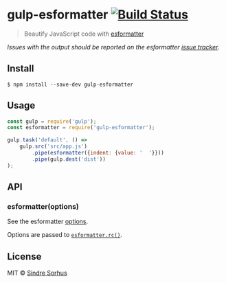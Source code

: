 # gulp-esformatter [![Build Status](https://travis-ci.org/sindresorhus/gulp-esformatter.svg?branch=master)](https://travis-ci.org/sindresorhus/gulp-esformatter)

> Beautify JavaScript code with [esformatter](https://github.com/millermedeiros/esformatter)

*Issues with the output should be reported on the esformatter [issue tracker](https://github.com/millermedeiros/esformatter/issues).*


## Install

```
$ npm install --save-dev gulp-esformatter
```


## Usage

```js
const gulp = require('gulp');
const esformatter = require('gulp-esformatter');

gulp.task('default', () =>
	gulp.src('src/app.js')
		.pipe(esformatter({indent: {value: '  '}}))
		.pipe(gulp.dest('dist'))
);
```


## API

### esformatter(options)

See the esformatter [options](https://github.com/millermedeiros/esformatter#esformatterformatstr-optsstring).

Options are passed to [`esformatter.rc()`](https://github.com/millermedeiros/esformatter#esformatterrcfilepath-customoptionsobject).


## License

MIT © [Sindre Sorhus](https://sindresorhus.com)
